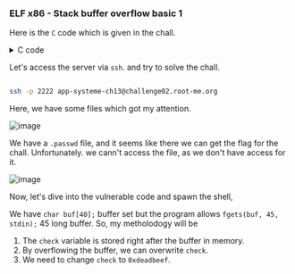 ### ELF x86 - Stack buffer overflow basic 1

Here is the `C` code which is given in the chall. 

<details>
<summary>C code</summary>
  
```c
#include <unistd.h>
#include <sys/types.h>
#include <stdlib.h>
#include <stdio.h>
 
int main()
{
 
  int var;
  int check = 0x04030201;
  char buf[40];
 
  fgets(buf,45,stdin);
 
  printf("\n[buf]: %s\n", buf);
  printf("[check] %p\n", check);
 
  if ((check != 0x04030201) && (check != 0xdeadbeef))
    printf ("\nYou are on the right way!\n");
 
  if (check == 0xdeadbeef)
   {
     printf("Yeah dude! You win!\nOpening your shell...\n");
     setreuid(geteuid(), geteuid());
     system("/bin/bash");
     printf("Shell closed! Bye.\n");
   }
   return 0;
}
```
</details>


Let's access the server via `ssh`. and try to solve the chall.

```bash

ssh -p 2222 app-systeme-ch13@challenge02.root-me.org
```

Here, we have some files which got my attention.

<img alt="image" src="https://github.com/user-attachments/assets/0f960bfd-a5cc-4b96-a72c-81c3ae689de3" />

We have a `.passwd` file, and it seems like there we can get the flag for the chall. Unfortunately. we cann't access the file, as we don't have access for it.

<img alt="image" src="https://github.com/user-attachments/assets/4e81e592-3263-424d-a447-40b26b7d1a05" />

Now, let's dive into the vulnerable code and spawn the shell,

We have `char buf[40];` buffer set but the program allows `fgets(buf, 45, stdin);` 45 long buffer. So, my metholodogy will be
1. The `check` variable is stored right after the buffer in memory.
2. By overflowing the buffer, we can overwrite `check`.
3. We need to change `check` to `0xdeadbeef`.


























































